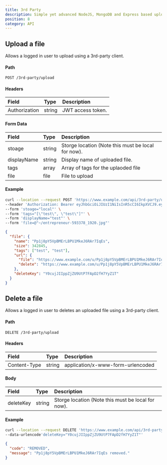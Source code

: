 ```yaml
---
title: 3rd Party
description: Simple yet advanced NodeJS, MongoDB and Express based uploader.
position: 8
category: API
---
```


## Upload a file

Allows a logged in user to upload using a 3rd-party client.

#### Path

`POST /3rd-party/upload`

#### Headers

| Field         | Type   | Description       |
| :------------ | :----- | :---------------- |
| Authorization | string | JWT access token. |

#### Form Data

| Field       | Type   | Description                                        |
| :---------- | :----- | :------------------------------------------------- |
| stoage      | string | Storge location (Note this must be local for now). |
| displayName | string | Display name of uploaded file.                     |
| tags        | array  | Array of tags for the uplaoded file                |
| file        | file   | File to upload                                     |

#### Example

<code-group>
  <code-block label="Request" active>

```sh
curl --location --request POST 'https://www.example.com/api/3rd-party/upload' \
--header 'Authorization: Bearer eyJhbGciOiJIUzI1NiIsInR5cCI6IkpXVCJ9.eyJzdWIiOiI2MDc0NWZlN2I1N2UxYTA1OGQ4NDk1NTAiLCJpc3MiOiJTaGFyZSAzcmQtcGFydHkgQVBJIiwiaWF0IjoxNjI1NzkwMjk5LCJleHAiOjQ3NzkzOTAyOTl9.c5zEAyl2TKuinBqezHPPLnQtNOre4lQcM1cCBUzJ_H8' \
--form 'stoage="local"' \
--form 'tags="[\"test\", \"test\"]"' \
--form 'displayName="test"' \
--form 'file=@"~/entrepreneur-593378_1920.jpg"'
```

  </code-block>
  <code-block label="Response
">

```json
{
  "file": {
    "name": "Pp1j8pY5VpBMErLBPU1MkeJ6RAr7IqEs",
    "size": 342845,
    "tags": ["test", "test"],
    "url": {
      "file": "https://www.example.com/u/Pp1j8pY5VpBMErLBPU1MkeJ6RAr7IqEs",
      "delete": "https://www.example.com/u/Pp1j8pY5VpBMErLBPU1MkeJ6RAr7IqEs/delete?key=Y0cujJIIppZjZU9UtP7FApD2fH7YyZ1T"
    },
    "deleteKey": "Y0cujJIIppZjZU9UtP7FApD2fH7YyZ1T"
  }
}
```

  </code-block>
</code-group>

## Delete a file

Allows a logged in user to deletes an uploaded file using a 3rd-party client.

#### Path

`DELETE /3rd-party/upload`

#### Headers

| Field        | Type   | Description                       |
| :----------- | :----- | :-------------------------------- |
| Content-Type | string | application/x-www-form-urlencoded |

#### Body

| Field     | Type   | Description                                        |
| :-------- | :----- | :------------------------------------------------- |
| deleteKey | string | Storge location (Note this must be local for now). |

#### Example

<code-group>
  <code-block label="Request" active>

```sh
curl --location --request DELETE 'https://www.example.com/api/3rd-party/upload' \
--data-urlencode'deleteKey="Y0cujJIIppZjZU9UtP7FApD2fH7YyZ1T"'
```

  </code-block>
  <code-block label="Response
">

```json
{
  "code": "REMOVED",
  "message": "Pp1j8pY5VpBMErLBPU1MkeJ6RAr7IqEs removed."
}
```

  </code-block>
</code-group>
